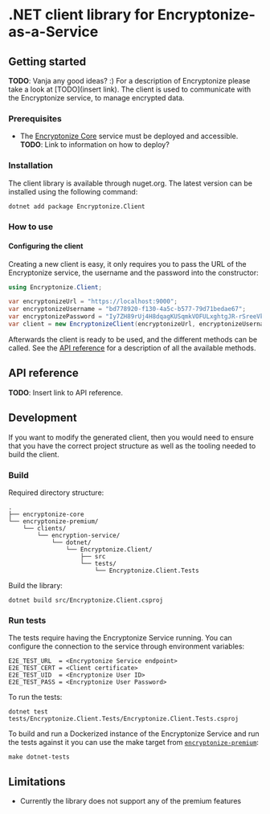 # .NET client library for Encryptonize-as-a-Service

## Getting started

**TODO**: Vanja any good ideas? :)
For a description of Encryptonize please take a look at [TODO](insert link).
The client is used to communicate with the Encryptonize service, to manage encrypted data.

### Prerequisites

- The [Encryptonize Core](https://github.com/cyber-crypt-com/encryptonize-core) service must be deployed and accessible. **TODO**: Link to information on how to deploy?

### Installation

The client library is available through nuget.org. The latest version can be installed using the following command:

```bash
dotnet add package Encryptonize.Client
```

### How to use

#### Configuring the client

Creating a new client is easy, it only requires you to pass the URL of the Encryptonize service, the username and the password into the constructor:

```csharp
using Encryptonize.Client;

var encryptonizeUrl = "https://localhost:9000";
var encryptonizeUsername = "bd778920-f130-4a5c-b577-79d71bedae67";
var encryptonizePassword = "Iy7ZH89rUj4H8dqagKUSqmkVOFULxghtgJR-rSreeVk";
var client = new EncryptonizeClient(encryptonizeUrl, encryptonizeUsername, encryptonizePassword);
```

Afterwards the client is ready to be used, and the different methods can be called. See the [API reference](#api-reference) for a description of all the available methods.

## API reference

**TODO**: Insert link to API reference.

## Development

If you want to modify the generated client, then you would need to ensure that you have the correct project structure as well as the tooling needed to build the client.

### Build
Required directory structure:
```
.
├── encryptonize-core
└── encryptonize-premium/
    └── clients/
        └── encryption-service/
            └── dotnet/
                └── Encryptonize.Client/
                    ├── src
                    └── tests/
                        └── Encryptonize.Client.Tests
```
Build the library:
```
dotnet build src/Encryptonize.Client.csproj
```

### Run tests
The tests require having the Encryptonize Service running. You can configure the connection to the service through environment variables:
```
E2E_TEST_URL  = <Encryptonize Service endpoint>
E2E_TEST_CERT = <Client certificate>
E2E_TEST_UID  = <Encryptonize User ID>
E2E_TEST_PASS = <Encryptonize User Password>
```

To run the tests:
```
dotnet test tests/Encryptonize.Client.Tests/Encryptonize.Client.Tests.csproj
```

To build and run a Dockerized instance of the Encryptonize Service and run the tests against it you can use the make target from [`encryptonize-premium`](https://github.com/cyber-crypt-com/encryptonize-premium/blob/master/encryption-service/makefile):
```
make dotnet-tests
```

## Limitations

- Currently the library does not support any of the premium features